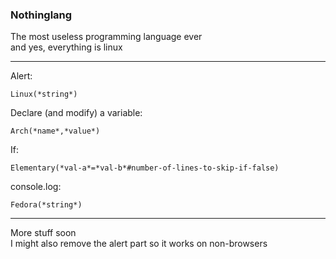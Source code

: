 ### Nothinglang
The most useless programming language ever  
and yes, everything is linux
___
Alert:
```
Linux(*string*)
```

Declare (and modify) a variable:
```
Arch(*name*,*value*)
```

If:
```
Elementary(*val-a*=*val-b*#number-of-lines-to-skip-if-false)
```

console.log:
```
Fedora(*string*)
```
___
More stuff soon  
I might also remove the alert part so it works on non-browsers
